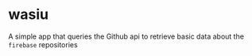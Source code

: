 # wasiu

A simple app that queries the Github api to retrieve basic data about the `firebase` repositories
